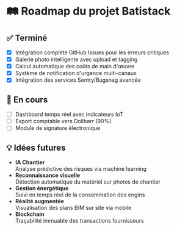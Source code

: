 # 🛤️ Roadmap du projet Batistack
## ✅ Terminé
- [x] Intégration complète GitHub Issues pour les erreurs critiques
- [x] Galerie photo intelligente avec upload et tagging
- [x] Calcul automatique des coûts de main d'œuvre
- [x] Système de notification d'urgence multi-canaux
- [x] Intégration des services Sentry/Bugsnag avancée

## 🚧 En cours
- [ ] Dashboard temps réel avec indicateurs IoT
- [ ] Export comptable vers Dolibarr (90%)
- [ ] Module de signature électronique

## 💡 Idées futures
- **IA Chantier**  
  Analyse prédictive des risques via machine learning
- **Reconnaissance visuelle**  
  Détection automatique du matériel sur photos de chantier
- **Gestion énergétique**  
  Suivi en temps réel de la consommation des engins
- **Réalité augmentée**  
  Visualisation des plans BIM sur site via mobile
- **Blockchain**  
  Traçabilité immuable des transactions fournisseurs
